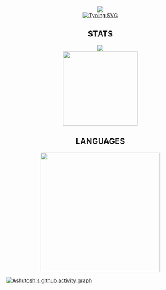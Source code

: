 <div align="center">
  <img src="img/sanrio.jpeg">
</div>

<div align="center">
    <a href="https://git.io/typing-svg"><img src="https://readme-typing-svg.demolab.com?font=Fira+Code&pause=1000&width=435&lines=Abdullah+Farhan" alt="Typing SVG" />
    </a>
</div>

<div align="center">
    <h2>STATS</h2>
    <a href = "https://github.com/Farhanabd05/">
        <!-- <img src="https://github-profile-trophy.vercel.app/?username=Farhanabd05&column=-1&theme=buefy&rank=-C,-B,-?" /> -->
        <img src="https://github-profile-trophy.vercel.app/?username=Farhanabd05&theme=buefy&no-bg=true&no-frame=true&row=1&column=4&title=MultiLanguage,Commits,Repo,PullRequest">
        <br>
      <img src="https://github-readme-stats.vercel.app/api?username=Farhanabd05&hide=issues&count_private=true&show_icons=true&theme=buefy" height=200/>
        <br>
    </a>
</div>

<div align="center">
    <h2>LANGUAGES</h2>
    <a href = "https://github.com/Farhanabd05/">
        <img src="https://github-readme-stats.vercel.app/api/top-langs/?username=Farhanabd05&layout=compact&theme=buefy&langs_count=10" width=320/>
    </a>
</div>


[![Ashutosh's github activity graph](https://github-readme-activity-graph.vercel.app/graph?username=Farhanabd05&theme=buefy)](https://github.com/ashutosh00710/github-readme-activity-graph)
